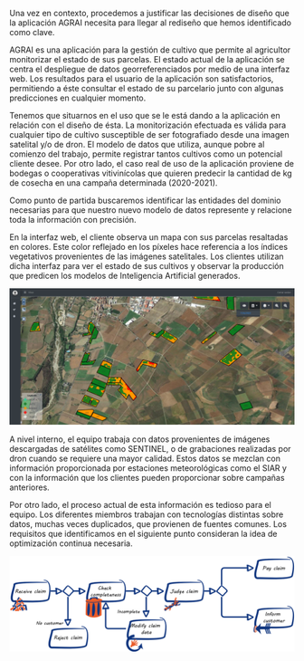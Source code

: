 Una vez en contexto, procedemos a justificar las decisiones de diseño que la aplicación AGRAI necesita para llegar al rediseño que hemos identificado como clave.

AGRAI es una aplicación para la gestión de cultivo que permite al agricultor monitorizar el estado de sus parcelas. El estado actual de la aplicación se centra el despliegue de datos georreferenciados por medio de una interfaz web. Los resultados para el usuario de la aplicación son satisfactorios, permitiendo a éste consultar el estado de su parcelario junto con algunas predicciones en cualquier momento. 

Tenemos que situarnos en el uso que se le está dando a la aplicación en relación con el diseño de ésta. La monitorización efectuada es válida para cualquier tipo de cultivo susceptible de ser fotografiado desde una imagen satelital y/o de dron. El modelo de datos que utiliza, aunque pobre al comienzo del trabajo, permite registrar tantos cultivos como un potencial cliente desee. Por otro lado, el caso real de uso de la aplicación proviene de bodegas o cooperativas vitivinícolas que quieren predecir la cantidad de kg de cosecha en una campaña determinada (2020-2021).

Como punto de partida buscaremos identificar las entidades del dominio necesarias para que nuestro nuevo modelo de datos represente y relacione toda la información con precisión.

En la interfaz web, el cliente observa un mapa con sus parcelas resaltadas en colores. Este color reflejado en los píxeles hace referencia a los índices vegetativos provenientes de las imágenes satelitales. Los clientes utilizan dicha interfaz para ver el estado de sus cultivos y observar la producción que predicen los modelos de Inteligencia Artificial generados.

![](figures/visor_GIS.png)

A nivel interno, el equipo trabaja con datos provenientes de imágenes descargadas de satélites como SENTINEL, o de grabaciones realizadas por dron cuando se requiere una mayor calidad. Estos datos se mezclan con información proporcionada por estaciones meteorológicas como el SIAR y con la información que los clientes pueden proporcionar sobre campañas anteriores.

Por otro lado, el proceso actual de esta información es tedioso para el equipo. Los diferentes miembros trabajan con tecnologías distintas sobre datos, muchas veces duplicados, que provienen de fuentes comunes. Los requisitos que identificamos en el siguiente punto consideran la idea de optimización continua necesaria.

![caption](figures/lean.png)




